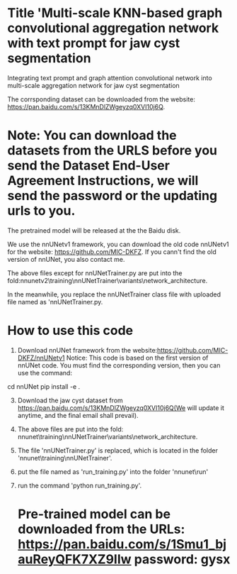 # Title 'Multi-scale KNN-based graph convolutional aggregation network with text prompt for jaw cyst segmentation

Integrating text prompt and graph attention convolutional network into multi-scale aggregation network for jaw cyst segmentation

The corrsponding dataset can be downloaded from the website: https://pan.baidu.com/s/13KMnDlZWgeyzq0XVI10j6Q.

# Note: You can download the datasets from the URLS before you send the Dataset End-User Agreement Instructions, we will send the password or the updating urls to you.

The pretrained model will be released at the the Baidu disk.

We use the nnUNetv1 framework, you can download the old code nnUNetv1 for the website: https://github.com/MIC-DKFZ. If you cann't find the old version of nnUNet, you also contact me.

The above files except for nnUNetTrainer.py are put into the fold:nnunetv2\training\nnUNetTrainer\variants\network_architecture.

In the meanwhile, you replace the nnUNetTrainer class file with uploaded file named as 'nnUNetTrainer.py.



# How to use this code

1. Download nnUNet framework from the website:https://github.com/MIC-DKFZ/nnUNetv1
Notice: This code is based on the first version of nnUNet code. You must find the corresponding version, then you can use the command:

cd nnUNet
pip install -e .

3. Download the jaw cyst dataset from https://pan.baidu.com/s/13KMnDlZWgeyzq0XVI10j6Q(We will update it anytime, and the final email shall prevail).

4. The above files are put into the fold: nnunet\training\nnUNetTrainer\variants\network_architecture.

5. The file 'nnUNetTrainer.py' is replaced, which is located in the folder 'nnunet\training\nnUNetTrainer\'.

6. put the file named as 'run_training.py' into the folder 'nnunet\run'

7. run the command 'python run_training.py'.

   #  Pre-trained model can be downloaded from the URLs: https://pan.baidu.com/s/1Smu1_bjauReyQFK7XZ9IIw password: gysx


